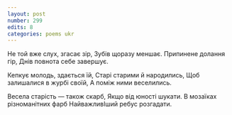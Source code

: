 ```yaml
---
layout: post
number: 299
edits: 8
categories: poems ukr
---
```


Не той вже слух, згасає зір,
Зубів щоразу меншає.
Припинене долання гір,
Днів повнота себе завершує.

Кепкує молодь, здається їй, 
Старі старими й народились,
Щоб залишалися в журбі своїй, 
А поміж ними веселились. 

Весела старість — також скарб,
Якщо від юності шукати.
В мозаїках різноманітних фарб
НайважливІший ребус розгадати.
